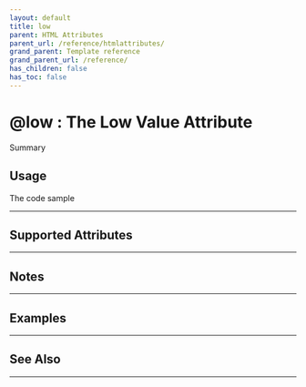 ```yaml
---
layout: default
title: low
parent: HTML Attributes
parent_url: /reference/htmlattributes/
grand_parent: Template reference
grand_parent_url: /reference/
has_children: false
has_toc: false
---
```


# @low : The Low Value Attribute

Summary

## Usage

 The code sample

---

## Supported Attributes


---

## Notes


---

## Examples


---


## See Also


---

